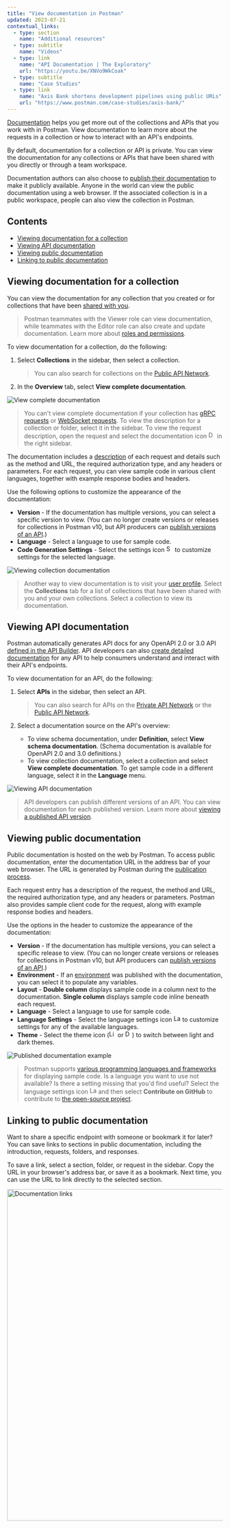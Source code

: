 ```yaml
---
title: "View documentation in Postman"
updated: 2023-07-21
contextual_links:
  - type: section
    name: "Additional resources"
  - type: subtitle
    name: "Videos"
  - type: link
    name: "API Documentation | The Exploratory"
    url: "https://youtu.be/XNVo9WkCoak"
  - type: subtitle
    name: "Case Studies"
  - type: link
    name: "Axis Bank shortens development pipelines using public URLs"
    url: "https://www.postman.com/case-studies/axis-bank/"
---
```


[Documentation](/docs/publishing-your-api/api-documentation-overview/) helps you get more out of the collections and APIs that you work with in Postman. View documentation to learn more about the requests in a collection or how to interact with an API's endpoints.

By default, documentation for a collection or API is private. You can view the documentation for any collections or APIs that have been shared with you directly or through a team workspace.

Documentation authors can also choose to [publish their documentation](/docs/publishing-your-api/publishing-your-docs/) to make it publicly available. Anyone in the world can view the public documentation using a web browser. If the associated collection is in a public workspace, people can also view the collection in Postman.

## Contents

* [Viewing documentation for a collection](#viewing-documentation-for-a-collection)
* [Viewing API documentation](#viewing-api-documentation)
* [Viewing public documentation](#viewing-public-documentation)
* [Linking to public documentation](#linking-to-public-documentation)

## Viewing documentation for a collection

You can view the documentation for any collection that you created or for collections that have been [shared with you](/docs/collaborating-in-postman/sharing/).

> Postman teammates with the Viewer role can view documentation, while teammates with the Editor role can also create and update documentation. Learn more about [roles and permissions](/docs/collaborating-in-postman/roles-and-permissions/).

To view documentation for a collection, do the following:

1. Select **Collections** in the sidebar, then select a collection.

    > You can also search for collections on the [Public API Network](https://www.postman.com/explore/collections).

1. In the **Overview** tab, select **View complete documentation**.

<img alt="View complete documentation" src="https://assets.postman.com/postman-docs/v10/documentation-view-complete-v10-16.jpg" />

> You can't view complete documentation if your collection has [gRPC requests](/docs/sending-requests/grpc/grpc-request-interface/#the-right-sidebar) or [WebSocket requests](/docs/sending-requests/websocket/document-websocket-requests/). To view the description for a collection or folder, select it in the sidebar. To view the request description, open the request and select the documentation icon <img alt="Documentation icon" src="https://assets.postman.com/postman-docs/documentation-icon-v8-10.jpg#icon" width="16px"> in the right sidebar.

The documentation includes a [description](/docs/publishing-your-api/authoring-your-documentation/#adding-descriptions-to-your-documentation) of each request and details such as the method and URL, the required authorization type, and any headers or parameters. For each request, you can view sample code in various client languages, together with example response bodies and headers.

Use the following options to customize the appearance of the documentation:

* **Version** - If the documentation has multiple versions, you can select a specific version to view. (You can no longer create versions or releases for collections in Postman v10, but API producers can [publish versions of an API](/docs/designing-and-developing-your-api/versioning-an-api/api-versions/).)
* **Language** - Select a language to use for sample code.
* **Code Generation Settings** - Select the settings icon <img alt="Settings icon" src="https://assets.postman.com/postman-docs/icon-settings-v9.jpg#icon" width="16px"> to customize settings for the selected language.

<img alt="Viewing collection documentation" src="https://assets.postman.com/postman-docs/v10/documentation-view-full-docs-v10-16.jpg" />

> Another way to view documentation is to visit your [user profile](https://postman.co/me/collections). Select the **Collections** tab for a list of collections that have been shared with you and your own collections. Select a collection to view its documentation.

## Viewing API documentation

Postman automatically generates API docs for any OpenAPI 2.0 or 3.0 API [defined in the API Builder](/docs/designing-and-developing-your-api/developing-an-api/defining-an-api/). API developers can also [create detailed documentation](/docs/publishing-your-api/documenting-your-api/) for any API to help consumers understand and interact with their API's endpoints.

To view documentation for an API, do the following:

1. Select **APIs** in the sidebar, then select an API.

    > You can also search for APIs on the [Private API Network](https://go.postman.co/network/private) or the [Public API Network](https://www.postman.com/explore/apis).

1. Select a documentation source on the API's overview:

    * To view schema documentation, under **Definition**, select **View schema documentation**. (Schema documentation is available for OpenAPI 2.0 and 3.0 definitions.)
    * To view collection documentation, select a collection and select **View complete documentation**. To get sample code in a different language, select it in the **Language** menu.

<img alt="Viewing API documentation" src="https://assets.postman.com/postman-docs/v10/documentation-view-schema-docs-v10-16.jpg" />

> API developers can publish different versions of an API. You can view documentation for each published version. Learn more about [viewing a published API version](/docs/designing-and-developing-your-api/versioning-an-api/api-versions/#viewing-a-published-api-version).

## Viewing public documentation

Public documentation is hosted on the web by Postman. To access public documentation, enter the documentation URL in the address bar of your web browser. The URL is generated by Postman during the [publication process](/docs/publishing-your-api/publishing-your-docs/#sharing-your-public-docs).

Each request entry has a description of the request, the method and URL, the required authorization type, and any headers or parameters. Postman also provides sample client code for the request, along with example response bodies and headers.

Use the options in the header to customize the appearance of the documentation:

* **Version** - If the documentation has multiple versions, you can select a specific release to view. (You can no longer create versions or releases for collections in Postman v10, but API producers can [publish versions of an API](/docs/designing-and-developing-your-api/versioning-an-api/api-versions/).)
* **Environment** - If an [environment](/docs/publishing-your-api/document-a-collection/#associate-environments-with-documentation) was published with the documentation, you can select it to populate any variables.
* **Layout** - **Double column** displays sample code in a column next to the documentation. **Single column** displays sample code inline beneath each request.
* **Language** - Select a language to use for sample code.
* **Language Settings** - Select the language settings icon <img alt="Language settings icon" src="https://assets.postman.com/postman-docs/icon-settings-v9.jpg#icon" width="16px"> to customize settings for any of the available languages.
* **Theme** - Select the theme icon (<img alt="Light theme icon" src="https://assets.postman.com/postman-docs/v10/icon-theme-light-v10.jpg#icon" width="16px"> or <img alt="Dark theme icon" src="https://assets.postman.com/postman-docs/v10/icon-theme-dark-v10.jpg#icon" width="16px">) to switch between light and dark themes.

![Published documentation example](https://assets.postman.com/postman-docs/v10/documentation-published-docs-v10.jpg)

> Postman supports [various programming languages and frameworks](/docs/sending-requests/generate-code-snippets/#supported-languagesframeworks) for displaying sample code. Is a language you want to use not available? Is there a setting missing that you'd find useful? Select the language settings icon <img alt="Language settings icon" src="https://assets.postman.com/postman-docs/icon-settings-v9.jpg#icon" width="16px"> and then select **Contribute on GitHub** to contribute to [the open-source project](https://github.com/postmanlabs/postman-code-generators).

## Linking to public documentation

Want to share a specific endpoint with someone or bookmark it for later? You can save links to sections in public documentation, including the introduction, requests, folders, and responses.

To save a link, select a section, folder, or request in the sidebar. Copy the URL in your browser's address bar, or save it as a bookmark. Next time, you can use the URL to link directly to the selected section.

<img alt="Documentation links" src="https://assets.postman.com/postman-docs/documentation-copy-link-v9.jpg" width="773px"/>
